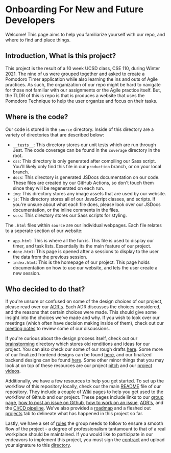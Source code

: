# Onboarding For New and Future Developers

Welcome! This page aims to help you familiarize yourself with our repo, and where to find and place things.

## Introduction, What is this project?

This project is the result of a 10 week UCSD class, CSE 110, during Winter 2021. The nine of us were grouped together and asked to create a Pomodoro Timer application while also learning the ins and outs of Agile practices. As such, the organization of our repo might be hard to navigate for those not familiar with our assignments or the Agile practice itself. But, the TLDR of this is repo is that is produces a website that uses the Pomodoro Technique to help the user organize and focus on their tasks.

## Where is the code?

Our code is stored in the `source` directory. Inside of this directory are a variety of directories that are described below:

- `__tests__`: This directory stores our unit tests which are run through Jest. The code coverage can be found in the `coverage` directory in the root.
- `css`: This directory is only generated after compiling our Sass script. You'll likely only find this file in our `production` branch, or on your local branch.
- `docs`: This directory is generated JSDocs documentation on our code. These files are created by our GitHub Actions, so don't touch them since they will be regenerated on each run.
- `img`: This directory stores any image assets that are used by our website.
- `js`: This directory stores all of our JavaScript classes, and scripts. If you're unsure about what each file does, please look over our JSDocs documentation, or the inline comments in the files.
- `scss`: This directory stores our Sass scripts for styling.

The `.html` files within `source` are our individual webpages. Each file relates to a seperate section of our website:

- `app.html`: This is where all the fun is. This file is used to display our timer, and task lists. Essentially its the main feature of our project.
- `done.html`: This page is opened after a sessions to display to the user the data from the previous session.
- `index.html`: This is the homepage of our project. This page holds documentation on how to use our website, and lets the user create a new session.

## Who decided to do that?

If you're unsure or confused on some of the design choices of our project, please read over our [ADR's](https://github.com/DonaldWolfson/cse110-w21-group29/tree/main/specs/adrs). Each ADR discusses the choices considered, and the reasons that certain choices were made. This should give some insight into the choices we've made and why. If you wish to look over our meetings (which often have decision making inside of them), check out our [meeting notes](https://github.com/DonaldWolfson/cse110-w21-group29/tree/main/admin/meetings) to review some of our discussions.  

If you're curious about the design process itself, check out our [brainstorming](https://github.com/DonaldWolfson/cse110-w21-group29/tree/main/specs/brainstorm) directory which stores old renditions and ideas for our project. You can also check our some of our rough drafts [here](https://github.com/DonaldWolfson/cse110-w21-group29/tree/main/specs/interface/rough). Some more of our finalized frontend designs can be found [here](https://github.com/DonaldWolfson/cse110-w21-group29/tree/main/specs/interface/highfidelity), and our finalized backend designs can be found [here](https://github.com/DonaldWolfson/cse110-w21-group29/tree/main/specs/interface/wireframe). Some other minor things that you may look at on top of these resources are our project [pitch](https://github.com/DonaldWolfson/cse110-w21-group29/blob/main/admin/pitch/Project%20Pitch.pdf) and our [project videos](https://github.com/DonaldWolfson/cse110-w21-group29/tree/main/admin/videos).

Additionally, we have a few resources to help you get started. To set up the workflow of this repository locally, check our the main [README](https://github.com/DonaldWolfson/cse110-w21-group29/blob/main/README.md) file of our repository. They include a couple of [Wiki](https://github.com/DonaldWolfson/cse110-w21-group29/wiki) pages to help you get used to the workflow of Github and our project. These pages include links to our [group page](https://github.com/DonaldWolfson/cse110-w21-group29/wiki/Group-Page), [how to post an issue on Github](https://github.com/DonaldWolfson/cse110-w21-group29/wiki/How-to-Post-an-Issue), [how to work on an issue](https://github.com/DonaldWolfson/cse110-w21-group29/wiki/How-to-Work-on-an-Issue), [ADR's](https://github.com/DonaldWolfson/cse110-w21-group29/tree/main/specs/adrs), and the [CI/CD pipeline](https://github.com/DonaldWolfson/cse110-w21-group29/wiki/CI-CD-Pipeline). We've also provided a [roadmap](https://github.com/DonaldWolfson/cse110-w21-group29/blob/main/specs/roadmap.md) and a fleshed out [projects](https://github.com/DonaldWolfson/cse110-w21-group29/projects) tab to delineate what has happened in this project so far.  

Lastly, we have a set of [rules](https://github.com/DonaldWolfson/cse110-w21-group29/blob/main/admin/misc/rules.md) the group needs to follow to ensure a smooth flow of the project - a degree of professionalism tantamount to that of a real workplace should be maintained. If you would like to participate in our endeavors to implement this project, you must sign the [contract](https://github.com/DonaldWolfson/cse110-w21-group29/blob/main/admin/misc/rules.md) and upload your signature to this [directory](https://github.com/DonaldWolfson/cse110-w21-group29/tree/main/admin/misc).  
